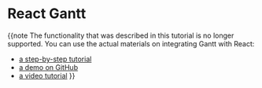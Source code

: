 React Gantt
==================

{{note The functionality that was described in this tutorial is no longer supported. You can use the actual materials on integrating Gantt with React: 

- [a step-by-step tutorial](https://dhtmlx.com/blog/create-react-gantt-chart-component-dhtmlxgantt/) 
- [a demo on GitHub](https://github.com/DHTMLX/react-gantt-demo)
- [a video tutorial](https://www.youtube.com/watch?v=AVRHgXQ0g_k&t=4s)
}}

